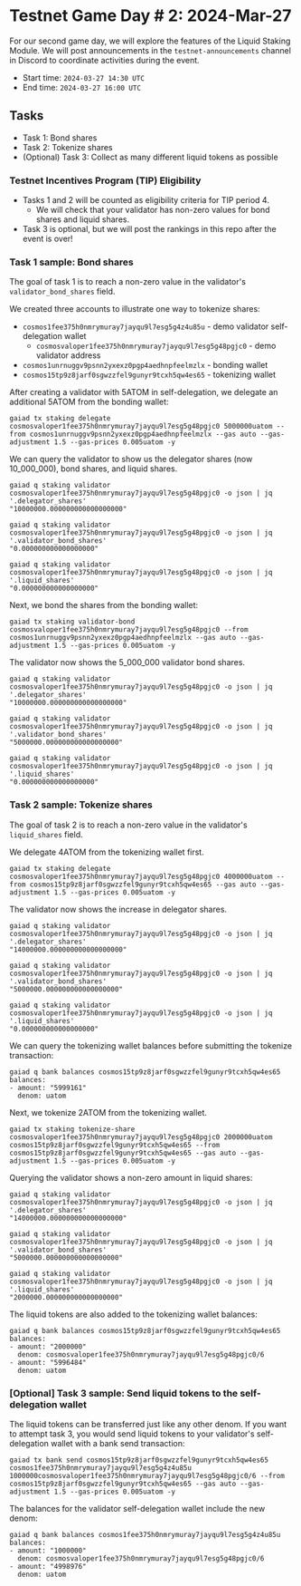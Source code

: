# Testnet Game Day # 2: 2024-Mar-27

For our second game day, we will explore the features of the Liquid Staking Module.
We will post announcements in the `testnet-announcements` channel in Discord to coordinate activities during the event.

* Start time: `2024-03-27 14:30 UTC`
* End time: `2024-03-27 16:00 UTC`

## Tasks

* Task 1: Bond shares
* Task 2: Tokenize shares
* (Optional) Task 3: Collect as many different liquid tokens as possible

### Testnet Incentives Program (TIP) Eligibility

* Tasks 1 and 2 will be counted as eligibility criteria for TIP period 4.
  * We will check that your validator has non-zero values for bond shares and liquid shares.
* Task 3 is optional, but we will post the rankings in this repo after the event is over!


### Task 1 sample: Bond shares

The goal of task 1 is to reach a non-zero value in the validator's `validator_bond_shares` field.

We created three accounts to illustrate one way to tokenize shares:

* `cosmos1fee375h0nmrymuray7jayqu9l7esg5g4z4u85u` - demo validator self-delegation wallet
  * `cosmosvaloper1fee375h0nmrymuray7jayqu9l7esg5g48pgjc0` - demo validator address
* `cosmos1unrnuggv9psnn2yxexz0pgp4aedhnpfeelmzlx` - bonding wallet
* `cosmos15tp9z8jarf0sgwzzfel9gunyr9tcxh5qw4es65` - tokenizing wallet

After creating a validator with 5ATOM in self-delegation, we delegate an additional 5ATOM from the bonding wallet:

```
gaiad tx staking delegate cosmosvaloper1fee375h0nmrymuray7jayqu9l7esg5g48pgjc0 5000000uatom --from cosmos1unrnuggv9psnn2yxexz0pgp4aedhnpfeelmzlx --gas auto --gas-adjustment 1.5 --gas-prices 0.005uatom -y
```

We can query the validator to show us the delegator shares (now 10_000_000), bond shares, and liquid shares.
```
gaiad q staking validator cosmosvaloper1fee375h0nmrymuray7jayqu9l7esg5g48pgjc0 -o json | jq '.delegator_shares'
"10000000.000000000000000000"

gaiad q staking validator cosmosvaloper1fee375h0nmrymuray7jayqu9l7esg5g48pgjc0 -o json | jq '.validator_bond_shares'
"0.000000000000000000"

gaiad q staking validator cosmosvaloper1fee375h0nmrymuray7jayqu9l7esg5g48pgjc0 -o json | jq '.liquid_shares'
"0.000000000000000000"
```

Next, we bond the shares from the bonding wallet:
```
gaiad tx staking validator-bond cosmosvaloper1fee375h0nmrymuray7jayqu9l7esg5g48pgjc0 --from cosmos1unrnuggv9psnn2yxexz0pgp4aedhnpfeelmzlx --gas auto --gas-adjustment 1.5 --gas-prices 0.005uatom -y
```

The validator now shows the 5_000_000 validator bond shares.
```
gaiad q staking validator cosmosvaloper1fee375h0nmrymuray7jayqu9l7esg5g48pgjc0 -o json | jq '.delegator_shares'
"10000000.000000000000000000"

gaiad q staking validator cosmosvaloper1fee375h0nmrymuray7jayqu9l7esg5g48pgjc0 -o json | jq '.validator_bond_shares'
"5000000.000000000000000000"

gaiad q staking validator cosmosvaloper1fee375h0nmrymuray7jayqu9l7esg5g48pgjc0 -o json | jq '.liquid_shares'
"0.000000000000000000"
```

### Task 2 sample: Tokenize shares

The goal of task 2 is to reach a non-zero value in the validator's `liquid_shares` field.

We delegate 4ATOM from the tokenizing wallet first.
```
gaiad tx staking delegate cosmosvaloper1fee375h0nmrymuray7jayqu9l7esg5g48pgjc0 4000000uatom --from cosmos15tp9z8jarf0sgwzzfel9gunyr9tcxh5qw4es65 --gas auto --gas-adjustment 1.5 --gas-prices 0.005uatom -y
```
The validator now shows the increase in delegator shares.
```
gaiad q staking validator cosmosvaloper1fee375h0nmrymuray7jayqu9l7esg5g48pgjc0 -o json | jq '.delegator_shares'
"14000000.000000000000000000"

gaiad q staking validator cosmosvaloper1fee375h0nmrymuray7jayqu9l7esg5g48pgjc0 -o json | jq '.validator_bond_shares'
"5000000.000000000000000000"

gaiad q staking validator cosmosvaloper1fee375h0nmrymuray7jayqu9l7esg5g48pgjc0 -o json | jq '.liquid_shares'
"0.000000000000000000"
```
We can query the tokenizing wallet balances before submitting the tokenize transaction:
```
gaiad q bank balances cosmos15tp9z8jarf0sgwzzfel9gunyr9tcxh5qw4es65
balances:
- amount: "5999161"
  denom: uatom
```

Next, we tokenize 2ATOM from the tokenizing wallet.
```
gaiad tx staking tokenize-share cosmosvaloper1fee375h0nmrymuray7jayqu9l7esg5g48pgjc0 2000000uatom cosmos15tp9z8jarf0sgwzzfel9gunyr9tcxh5qw4es65 --from cosmos15tp9z8jarf0sgwzzfel9gunyr9tcxh5qw4es65 --gas auto --gas-adjustment 1.5 --gas-prices 0.005uatom -y
```
Querying the validator shows a non-zero amount in liquid shares:
```
gaiad q staking validator cosmosvaloper1fee375h0nmrymuray7jayqu9l7esg5g48pgjc0 -o json | jq '.delegator_shares'
"14000000.000000000000000000"

gaiad q staking validator cosmosvaloper1fee375h0nmrymuray7jayqu9l7esg5g48pgjc0 -o json | jq '.validator_bond_shares'
"5000000.000000000000000000"

gaiad q staking validator cosmosvaloper1fee375h0nmrymuray7jayqu9l7esg5g48pgjc0 -o json | jq '.liquid_shares'
"2000000.000000000000000000"
```
The liquid tokens are also added to the tokenizing wallet balances:
```
gaiad q bank balances cosmos15tp9z8jarf0sgwzzfel9gunyr9tcxh5qw4es65
balances:
- amount: "2000000"
  denom: cosmosvaloper1fee375h0nmrymuray7jayqu9l7esg5g48pgjc0/6
- amount: "5996484"
  denom: uatom
```

### [Optional] Task 3 sample: Send liquid tokens to the self-delegation wallet

The liquid tokens can be transferred just like any other denom. If you want to attempt task 3, you would send liquid tokens to your validator's self-delegation wallet with a bank send transaction:
```
gaiad tx bank send cosmos15tp9z8jarf0sgwzzfel9gunyr9tcxh5qw4es65 cosmos1fee375h0nmrymuray7jayqu9l7esg5g4z4u85u 1000000cosmosvaloper1fee375h0nmrymuray7jayqu9l7esg5g48pgjc0/6 --from cosmos15tp9z8jarf0sgwzzfel9gunyr9tcxh5qw4es65 --gas auto --gas-adjustment 1.5 --gas-prices 0.005uatom -y
```
The balances for the validator self-delegation wallet include the new denom:
```
gaiad q bank balances cosmos1fee375h0nmrymuray7jayqu9l7esg5g4z4u85u
balances:
- amount: "1000000"
  denom: cosmosvaloper1fee375h0nmrymuray7jayqu9l7esg5g48pgjc0/6
- amount: "4998976"
  denom: uatom

```
